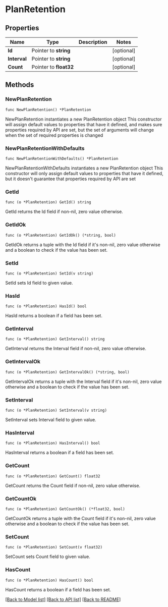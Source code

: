 # PlanRetention

## Properties

Name | Type | Description | Notes
------------ | ------------- | ------------- | -------------
**Id** | Pointer to **string** |  | [optional] 
**Interval** | Pointer to **string** |  | [optional] 
**Count** | Pointer to **float32** |  | [optional] 

## Methods

### NewPlanRetention

`func NewPlanRetention() *PlanRetention`

NewPlanRetention instantiates a new PlanRetention object
This constructor will assign default values to properties that have it defined,
and makes sure properties required by API are set, but the set of arguments
will change when the set of required properties is changed

### NewPlanRetentionWithDefaults

`func NewPlanRetentionWithDefaults() *PlanRetention`

NewPlanRetentionWithDefaults instantiates a new PlanRetention object
This constructor will only assign default values to properties that have it defined,
but it doesn't guarantee that properties required by API are set

### GetId

`func (o *PlanRetention) GetId() string`

GetId returns the Id field if non-nil, zero value otherwise.

### GetIdOk

`func (o *PlanRetention) GetIdOk() (*string, bool)`

GetIdOk returns a tuple with the Id field if it's non-nil, zero value otherwise
and a boolean to check if the value has been set.

### SetId

`func (o *PlanRetention) SetId(v string)`

SetId sets Id field to given value.

### HasId

`func (o *PlanRetention) HasId() bool`

HasId returns a boolean if a field has been set.

### GetInterval

`func (o *PlanRetention) GetInterval() string`

GetInterval returns the Interval field if non-nil, zero value otherwise.

### GetIntervalOk

`func (o *PlanRetention) GetIntervalOk() (*string, bool)`

GetIntervalOk returns a tuple with the Interval field if it's non-nil, zero value otherwise
and a boolean to check if the value has been set.

### SetInterval

`func (o *PlanRetention) SetInterval(v string)`

SetInterval sets Interval field to given value.

### HasInterval

`func (o *PlanRetention) HasInterval() bool`

HasInterval returns a boolean if a field has been set.

### GetCount

`func (o *PlanRetention) GetCount() float32`

GetCount returns the Count field if non-nil, zero value otherwise.

### GetCountOk

`func (o *PlanRetention) GetCountOk() (*float32, bool)`

GetCountOk returns a tuple with the Count field if it's non-nil, zero value otherwise
and a boolean to check if the value has been set.

### SetCount

`func (o *PlanRetention) SetCount(v float32)`

SetCount sets Count field to given value.

### HasCount

`func (o *PlanRetention) HasCount() bool`

HasCount returns a boolean if a field has been set.


[[Back to Model list]](../README.md#documentation-for-models) [[Back to API list]](../README.md#documentation-for-api-endpoints) [[Back to README]](../README.md)


